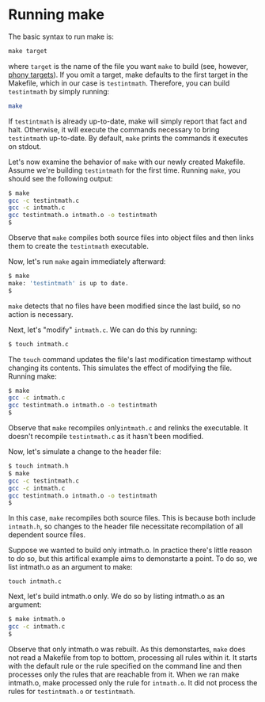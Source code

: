 # Running make

The basic syntax to run make is:

```makefile
make target
```

where `target` is the name of the file you want `make` to build (see, however, [phony targets](makefile-version-2-phony-targets.md)). If you omit a target, make defaults to the first target in the Makefile, which in our case is `testintmath`. Therefore, you can build `testintmath` by simply running:

```bash
make
```

If `testintmath` is already up-to-date, make will simply report that fact and halt. Otherwise, it will execute the commands necessary to bring `testintmath` up-to-date. By default, `make` prints the commands it executes on stdout.&#x20;

Let's now examine the behavior of `make` with our newly created Makefile. Assume we're building `testintmath` for the first time. Running `make`, you should see the following output:

```bash
$ make
gcc -c testintmath.c
gcc -c intmath.c
gcc testintmath.o intmath.o -o testintmath
$
```

Observe that `make` compiles both source files into object files and then links them to create the `testintmath` executable.&#x20;

Now, let's run `make` again immediately afterward:

```bash
$ make
make: 'testintmath' is up to date.
$
```

`make` detects that no files have been modified since the last build, so no action is necessary.&#x20;

Next, let's "modify" `intmath.c`. We can do this by running:&#x20;

```bash
$ touch intmath.c
```

The `touch` command updates the file's last modification timestamp without changing its contents. This simulates the effect of modifying the file. Running make:

```bash
$ make
gcc -c intmath.c
gcc testintmath.o intmath.o -o testintmath
$
```

Observe that `make` recompiles only`intmath.c` and relinks the executable. It doesn't recompile `testintmath.c` as it hasn't been modified.

Now, let's simulate a change to the header file:

```bash
$ touch intmath.h
$ make
gcc -c testintmath.c
gcc -c intmath.c
gcc testintmath.o intmath.o -o testintmath
$
```

In this case, `make` recompiles both source files. This is because both include `intmath.h`, so changes to the header file necessitate recompilation of all dependent source files.

Suppose we wanted to build only intmath.o. In practice there's little reason to do so, but this artifical example aims to demonstarte a point. To do so, we list intmath.o as an argument to make:

```
touch intmath.c
```

Next, let's build intmath.o only. We do so by listing intmath.o as an argument:

```bash
$ make intmath.o
gcc -c intmath.c
$
```

Observe that only intmath.o was rebuilt. As this demonstartes, `make` does not read a Makefile from top to bottom, processing all rules within it. It starts with the default rule or the rule specified on the command line and then processes only the rules that are reachable from it. When we ran make intmath.o, make processed only the rule for `intmath.o`. It did not process the rules for `testintmath.o` or `testintmath`.

